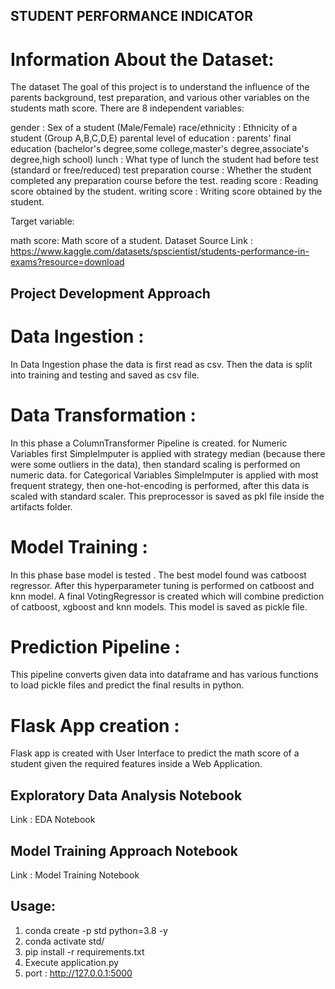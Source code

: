 ## STUDENT PERFORMANCE INDICATOR
# Information About the Dataset:
The dataset The goal of this project is to understand the influence of the parents background, test preparation, and various other variables on the students math score.
There are 8 independent variables:

gender : Sex of a student (Male/Female)
race/ethnicity : Ethnicity of a student (Group A,B,C,D,E)
parental level of education : parents' final education (bachelor's degree,some college,master's degree,associate's degree,high school)
lunch : What type of lunch the student had before test (standard or free/reduced)
test preparation course : Whether the student completed any preparation course before the test.
reading score : Reading score obtained by the student.
writing score : Writing score obtained by the student.


Target variable:

math score: Math score of a student.
Dataset Source Link : https://www.kaggle.com/datasets/spscientist/students-performance-in-exams?resource=download

## Project Development Approach
# Data Ingestion :
In Data Ingestion phase the data is first read as csv.
Then the data is split into training and testing and saved as csv file.

# Data Transformation :
In this phase a ColumnTransformer Pipeline is created.
for Numeric Variables first SimpleImputer is applied with strategy median (because there were some outliers in the data), then standard scaling is performed on numeric data.
for Categorical Variables SimpleImputer is applied with most frequent strategy, then one-hot-encoding is performed, after this data is scaled with standard scaler.
This preprocessor is saved as pkl file inside the artifacts folder.

# Model Training :
In this phase base model is tested . The best model found was catboost regressor.
After this hyperparameter tuning is performed on catboost and knn model.
A final VotingRegressor is created which will combine prediction of catboost, xgboost and knn models.
This model is saved as pickle file.

# Prediction Pipeline :
This pipeline converts given data into dataframe and has various functions to load pickle files and predict the final results in python.

# Flask App creation :
Flask app is created with User Interface to predict the math score of a student given the required features inside a Web Application.

## Exploratory Data Analysis Notebook

Link : EDA Notebook

## Model Training Approach Notebook

Link : Model Training Notebook

## Usage:

1. conda create -p std python=3.8 -y
2. conda activate std/
3. pip install -r requirements.txt
4. Execute application.py
5. port : http://127.0.0.1:5000





